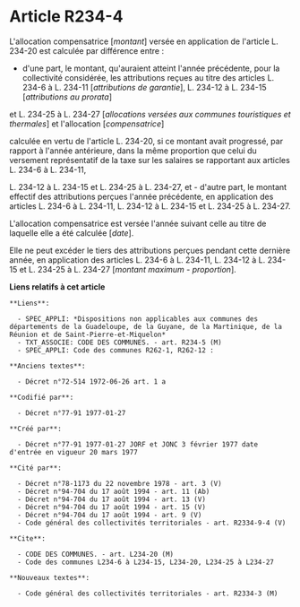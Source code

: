# Article R234-4

L'allocation compensatrice [*montant*] versée en application de l'article L. 234-20 est calculée par différence entre :

- d'une part, le montant, qu'auraient atteint l'année précédente, pour la collectivité considérée, les attributions reçues au
titre des articles L. 234-6 à L. 234-11 [*attributions de garantie*], L. 234-12 à L. 234-15 [*attributions au prorata*]

et L. 234-25 à L. 234-27 [*allocations versées aux communes touristiques et thermales*] et l'allocation [*compensatrice*]

calculée en vertu de l'article L. 234-20, si ce montant avait progressé, par rapport à l'année antérieure, dans la même
proportion que celui du versement représentatif de la taxe sur les salaires se rapportant aux articles L. 234-6 à L. 234-11,

L. 234-12 à L. 234-15 et L. 234-25 à L. 234-27, et    - d'autre part, le montant effectif des attributions perçues l'année
précédente, en application des articles L. 234-6 à L. 234-11, L. 234-12 à L. 234-15 et L. 234-25 à L. 234-27.

L'allocation compensatrice est versée l'année suivant celle au titre de laquelle elle a été calculée [*date*]. 

Elle ne peut excéder le tiers des attributions perçues pendant cette dernière année, en application des articles L. 234-6 à
L. 234-11, L. 234-12 à L. 234-15 et L. 234-25 à L. 234-27 [*montant maximum - proportion*].

**Liens relatifs à cet article**

	**Liens**:

	  - SPEC_APPLI: *Dispositions non applicables aux communes des départements de la Guadeloupe, de la Guyane, de la Martinique, de la Réunion et de Saint-Pierre-et-Miquelon*
	  - TXT_ASSOCIE: CODE DES COMMUNES. - art. R234-5 (M)
	  - SPEC_APPLI: Code des communes R262-1, R262-12 :

	**Anciens textes**:

	  - Décret n°72-514 1972-06-26 art. 1 a

	**Codifié par**:

	  - Décret n°77-91 1977-01-27

	**Créé par**:

	  - Décret n°77-91 1977-01-27 JORF et JONC 3 février 1977 date d'entrée en vigueur 20 mars 1977

	**Cité par**:

	  - Décret n°78-1173 du 22 novembre 1978 - art. 3 (V)
	  - Décret n°94-704 du 17 août 1994 - art. 11 (Ab)
	  - Décret n°94-704 du 17 août 1994 - art. 13 (V)
	  - Décret n°94-704 du 17 août 1994 - art. 15 (V)
	  - Décret n°94-704 du 17 août 1994 - art. 9 (V)
	  - Code général des collectivités territoriales - art. R2334-9-4 (V)

	**Cite**:

	  - CODE DES COMMUNES. - art. L234-20 (M)
	  - Code des communes L234-6 à L234-15, L234-20, L234-25 à L234-27

	**Nouveaux textes**:

	  - Code général des collectivités territoriales - art. R2334-3 (M)
